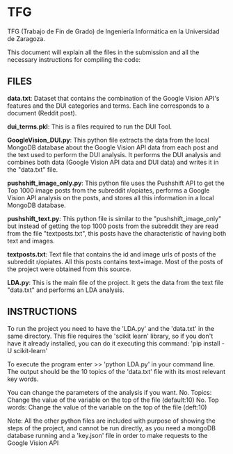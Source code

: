 # TFG
TFG (Trabajo de Fin de Grado) de Ingeniería Informática en la Universidad de Zaragoza.

This document will explain all the files in the submission and all the necessary
instructions for compiling the code:  


## FILES

**data.txt**: Dataset that contains the combination of the Google Vision API's
            features and the DUI categories and terms. Each line corresponds to
            a document (Reddit post).  
            
**dui_terms.pkl**: This is a files required to run the DUI Tool.

**GoogleVision_DUI.py**: This python file extracts the data from the local MongoDB
                        database about the Google Vision API data from each post
                        and the text used to perform the DUI analysis.
                        It performs the DUI analysis and combines both data
                        (Google Vision API data and DUI data) and writes it in
                        the "data.txt" file.  
                        
**pushshift_image_only.py**: This python file uses the Pushshift API to get the
                        Top 1000 image posts from the subreddit r/opiates,
                        performs a Google Vision API analysis on the posts, and
                        stores all this information in a local MongoDB database.  
                        
**pushshift_text.py**: This python file is similar to the "pushshift_image_only" but
                        instead of getting the top 1000 posts from the subreddit
                        they are read from the file "textposts.txt", this posts
                        have the characteristic of having both text and images.  
                        
**textposts.txt**: Text file that contains the id and image urls of posts of the
                    subreddit r/opiates. All this posts contains text+image.
                    Most of the posts of the project were obtained from this
                    source.  
                    
**LDA.py**: This is the main file of the project. It gets the data from the text
        file "data.txt" and performs an LDA analysis.  



## INSTRUCTIONS

To run the project you need to have the 'LDA.py' and the 'data.txt' in the same
directory. This file requires the 'scikit learn' library, so if you don't have
it already installed, you can do it executing this command:
'pip install -U scikit-learn'  

To execute the program enter >> 'python LDA.py' in your command line.
The output should be the 10 topics of the 'data.txt' file with its most relevant
key words.  

You can change the parameters of the analysis if you want.
No. Topics: Change the value of the variable on the top of the file (default:10)
No. Top words: Change the value of the variable on the top of the file (deft:10)  

Note:
All the other python files are included with purpose of showing the steps of
the project, and cannot be run directly, as you need a mongoDB database
running and a 'key.json' file in order to make requests to the Google Vision API
